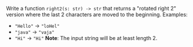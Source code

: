 Write a function `right2(s: str) -> str` that returns a "rotated right 2" version where the last 2 characters are moved to the beginning.
Examples:
- `"Hello"` → `"loHel"`
- `"java"` → `"vaja"`
- `"Hi"` → `"Hi"`
**Note**: The input string will be at least length 2.